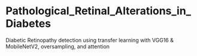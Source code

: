 # Pathological_Retinal_Alterations_in_Diabetes
Diabetic Retinopathy detection using transfer learning with VGG16 &amp; MobileNetV2, oversampling, and attention
